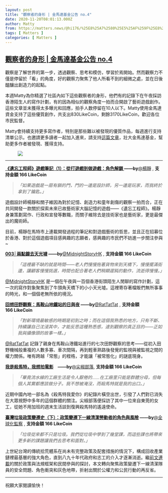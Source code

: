 ```yaml
---
layout: post
title: "觀察者的身形 | 金馬達基金公告 no.4"
date: 2020-11-20T08:01:13.000Z
author: Matty
from: https://matters.news/@hi176/%25E8%25A7%2580%25E5%25AF%259F%25E8%2580%2585%25E7%259A%2584%25E8%25BA%25AB%25E5%25BD%25A2-%25E9%2587%2591%25E9%25A6%25AC%25E9%2581%2594%25E5%259F%25BA%25E9%2587%2591%25E5%2585%25AC%25E5%2591%258A-no-4-bafyreigyamsy2wnxrsqhhp4dxdoce32xlnvlm6qugwjhjigl3giylexiai
tags: [ Matters ]
categories: [ Matters ]
---
```

<!--1605859273000-->
[觀察者的身形 | 金馬達基金公告 no.4](https://matters.news/@hi176/%25E8%25A7%2580%25E5%25AF%259F%25E8%2580%2585%25E7%259A%2584%25E8%25BA%25AB%25E5%25BD%25A2-%25E9%2587%2591%25E9%25A6%25AC%25E9%2581%2594%25E5%259F%25BA%25E9%2587%2591%25E5%2585%25AC%25E5%2591%258A-no-4-bafyreigyamsy2wnxrsqhhp4dxdoce32xlnvlm6qugwjhjigl3giylexiai)
------

<div>
<p>觀察是了解世界的第一步，透過觀察、思考和模仿，學習於焉開始。然而觀察力不僅是停留於「看」的角度，好的觀察力聚焦了他人所看不到的細微之處，並在日後醞釀出創造力的起點。</p><p>本週Matty為你精選了社區內如下這些觀察者的身形，他們有的記錄下在午夜採訪香港陌生人的寫作計劃，有的因為相似的觀察角度一拍而合開啟了藝術遊戲創作。這些文章並未獲得太多曝光和回應，拍手人数停留在10人以下。Matty使用金馬達資金支持了這些優質創作，共支出830LikeCoin，剩餘3170LikeCoin，歡迎各位市民監督。</p><p>Matty會持續支持更多寫作者，特別是那些難以被發現的優質作品，每週進行支持清單公示。也邀請更多讀者一起加入進來，請支持<a href="https://matters.news/@hi176/%E9%A6%AC%E7%89%B9%E5%B8%82-%E9%87%91%E9%A6%AC%E9%81%94%E7%8D%8E-%E5%95%9F%E5%8B%95-%E4%BD%A0%E6%94%AF%E6%8C%81%E4%BD%9C%E8%80%85-matty%E7%82%BA%E4%BD%A0%E9%80%81%E9%A9%9A%E5%96%9C-%E9%99%90%E6%99%82%E5%BF%AB%E9%96%83-bafyreiafn5a4vakygjv3qjbudwiuon4lya56mlbh34qbvk7l7ct4t3kqme" target="_blank">這篇文章</a>，壯大金馬達基金，幫助更多作者被發現、獲得支持。</p><figure class="image">      <picture>        <source type="image/webp" media="(min-width: 768px)" srcset="https://assets.matters.news/processed/1080w/embed/7c9d10e7-5a22-4c35-a02c-d3463c35aaa3.webp" onerror="this.srcset='https://assets.matters.news/embed/7c9d10e7-5a22-4c35-a02c-d3463c35aaa3.jpeg'">        <source media="(min-width: 768px)" srcset="https://assets.matters.news/processed/1080w/embed/7c9d10e7-5a22-4c35-a02c-d3463c35aaa3.jpeg" onerror="this.srcset='https://assets.matters.news/embed/7c9d10e7-5a22-4c35-a02c-d3463c35aaa3.jpeg'">        <source type="image/webp" srcset="https://assets.matters.news/processed/540w/embed/7c9d10e7-5a22-4c35-a02c-d3463c35aaa3.webp">        <img src="https://assets.matters.news/embed/7c9d10e7-5a22-4c35-a02c-d3463c35aaa3.jpeg" srcset="https://assets.matters.news/processed/540w/embed/7c9d10e7-5a22-4c35-a02c-d3463c35aaa3.jpeg" loading="lazy" referrerpolicy="no-referrer">      </picture>    <figcaption><span></span></figcaption></figure><hr><p><a href="https://matters.news/@allisonyang/%E9%81%BA%E5%BF%98%E5%B7%A5%E7%A8%8B%E5%B8%AB-%E9%81%8A%E6%88%B2%E7%AD%86%E8%A8%98-1-%E5%BE%9E%E6%89%93%E9%81%8A%E6%88%B2%E5%88%B0%E5%81%9A%E9%81%8A%E6%88%B2-%E8%A7%92%E8%89%B2%E8%A7%A3%E9%8E%96-bafyreidlzgkwonzozome6ggymplpbqw3chmlc7ja46nyksqgurjdhgawiy" target="_blank"><strong>《遺忘工程師》遊戲筆記（1）：從打遊戲到做遊戲：角色解鎖 </strong></a><strong>——by</strong><a class="mention" href="https://matters.news/@allisonyang" target="_blank" data-display-name="楊靜" data-user-name="allisonyang" data-id="VXNlcjoyMzY">﻿<span>@楊靜</span>﻿</a> , <strong>支持金額 166 LikeCoin</strong></p><blockquote><em>「如果遊戲是一扇有鎖的門，門的一邊是設計師，另一邊是玩家，而我終於拿到了鑰匙。」</em></blockquote><p>遊戲設計師楊靜和關子維因為對於記憶、創造力和童年創傷的觀察一拍而合，正在共同開發一款關於探索未來已故藝術家大腦記憶的遊戲——《遺忘工程師》。楊靜身兼策劃寫作、行政和宣發等數職，而關子維除去是技術家也是藝術家，更是最傑出的魔術師。</p><p>目前，楊靜在馬特市上連載開發過程的筆記和對遊戲藝術的哲思，並且正在招募位於香港、對於這個遊戲項目感興趣的志願者，感興趣的市民們不妨進一步關注參與~</p><p><a href="https://matters.news/@MidnightStoryHK/003-%E5%85%A9%E9%BB%9E%E9%90%98%E5%8E%BB%E5%A4%A9%E5%85%89%E5%A2%9F-bafyreidvv3hywze4yrqezseeu7spc3jdoobvgzcthuitma3cy7fie5dh5i" target="_blank"><strong>003│兩點鐘去天光墟</strong></a><strong> ——by</strong><a class="mention" href="https://matters.news/@MidnightStoryHK" target="_blank" data-display-name="MidnightStoryHK" data-user-name="MidnightStoryHK" data-id="VXNlcjo0NTUxMQ">﻿<span>@MidnightStoryHK</span>﻿</a> , <strong>支持金額 166 LikeCoin</strong></p><blockquote><em> 「這裡最不缺的就是時間——老人們慢慢拖著貨物來到天橋下，慢慢擺滿街邊，讓顧客慢慢挑選，時間也配合著老人們稍顯遲鈍的動作，流逝得慢慢。」</em></blockquote><p><a class="mention" href="https://matters.news/@MidnightStoryHK" target="_blank" data-display-name="MidnightStoryHK" data-user-name="MidnightStoryHK" data-id="VXNlcjo0NTUxMQ">﻿<span>@MidnightStoryHK</span>﻿</a>  是一個在午夜與一百個香港街頭陌生人閒聊的寫作計劃，這一次的寫作對象聚焦到了牛頭角天橋下的小小天光墟。這裡寄存著檔販們無所事事的時光，和一個個老無所依的境況。</p><p><a href="https://matters.news/@littleRat/%E5%9B%9E%E6%83%B3%E7%94%B0%E9%87%8E%E8%A7%80%E5%AF%9F-%E9%A6%AC%E9%9E%8D%E5%B1%B1%E5%9C%B0%E9%90%B5%E7%AB%99%E7%9A%84%E6%97%A5%E8%88%87%E5%A4%9C-bafyreichmz5nlwn5qdrv72urb5ez6h6rz6rezjkah4rq7h7gnzbvi6n6ca" target="_blank"><strong>回想田野觀察：馬鞍山地鐵站的日與夜</strong></a><strong> ——by</strong><a class="mention" href="https://matters.news/@littleRat" target="_blank" data-display-name="RatTatTat" data-user-name="littleRat" data-id="VXNlcjozODkzNg">﻿<span>@RatTatTat</span>﻿</a> , <strong>支持金額 166 LikeCoin</strong></p><blockquote><em>「對新環境最敏感的時期是初到之時；而在這個我熟悉的地方，只有不斷、持續讓自己沈浸其中，才能反思這種熟悉感，達到觀察的真正目的——正如我與攝像頭的故事一樣。」</em></blockquote><p><a class="mention" href="https://matters.news/@littleRat" target="_blank" data-display-name="RatTatTat" data-user-name="littleRat" data-id="VXNlcjozODkzNg">﻿<span>@RatTatTat</span>﻿</a> 記錄了親身在馬鞍山港鐵站進行的七次田野觀察的思考——從初入田野機械般重複的人數多寡、車次間隔，再到輕車熟路後發覺的監視與被監視之間的權力關係。唯有跨越「常態」的桎梏，才能讓「被常態化」的謎底現身。</p><p><a href="https://matters.news/@jianjiaobuluo/%E6%88%91%E6%98%AF%E6%9D%80%E9%A9%AC%E7%89%B9-%E6%88%91%E6%83%B3%E6%8B%8D%E7%94%B5%E5%BD%B1-bafyreie2dqqp3o6j3jn3ddeva2dmawymtdhoosu4yizm57fcx6f3t6o7v4" target="_blank"><strong>我是殺馬特，我想拍電影</strong></a><strong>　——by</strong><a class="mention" href="https://matters.news/@jianjiaobuluo" target="_blank" data-display-name="尖椒部落" data-user-name="jianjiaobuluo" data-id="VXNlcjoyNDk4">﻿<span>@尖椒部落</span>﻿</a>, <strong>支持金額 166 LikeCoin </strong></p><blockquote><em> 「畢竟流水線的工廠生活是令人厭倦的……在工廠里只能是群體分母，但每個人其實都應該做分子。我不想被淹沒，而殺馬特就是我的出口。」</em></blockquote><p>近期中國內地一部名為《殺馬特我愛你》的紀錄片橫空出世，引發了人們對已消失在大眾視野中多年的這個群體的關注。尖椒部落便採訪了其中一位來自東莞的女工，從她不用加班的週末生活談到復興殺馬特的遙遠使命。</p><p><a href="https://matters.news/@globalmonitor/%E8%87%BA%E7%81%A3%E5%9E%83%E5%9C%BE%E6%94%BF%E7%AD%96%E8%AE%8A%E9%81%B7%E5%8F%B2-%E4%B8%8B-%E6%94%BF%E7%AD%96%E8%AE%8A%E9%81%B7%E4%B8%8B%E4%B8%80%E7%B7%9A%E6%B8%85%E6%BD%94%E5%8B%9E%E5%8B%95%E8%80%85%E7%9A%84%E8%A7%92%E8%89%B2%E8%88%87%E9%A2%A8%E9%9A%AA-bafyreid44kp4lw64cky3ywr6p634ssiouuq4342ncef7xrdgb43sw2nlce" target="_blank"><strong>臺灣垃圾政策變遷史（下）：政策變遷下一線清潔勞動者的角色與風險</strong></a><strong> ——by</strong><a class="mention" href="https://matters.news/@globalmonitor" target="_blank" data-display-name="全球化監察" data-user-name="globalmonitor" data-id="VXNlcjoyMTAyOQ">﻿<span>@全球化監察</span>﻿</a> , <strong>支持金額 166 LikeCoin</strong></p><blockquote><em>「垃圾從來都不只是垃圾。我們從垃圾中學到了幾堂課，而這些課也將帶來更多新的課題讓我們去思考和面對。」</em></blockquote><p>上世紀台灣的傳統拾荒體系在尚未有完整政策及配套措施的情況下，構成回收產業鏈裡最基層的強大角色，直到八九十年代政府和志工的介入才逐漸消逝。繼<a href="https://matters.news/@globalmonitor/%E8%87%BA%E7%81%A3%E5%9E%83%E5%9C%BE%E6%94%BF%E7%AD%96%E8%AE%8A%E9%81%B7%E5%8F%B2-%E4%B8%AD-%E6%B0%91%E9%96%93%E8%A7%92%E8%89%B2-%E7%94%B1%E4%B8%8B%E5%BE%80%E4%B8%8A%E7%9A%84%E5%8F%83%E8%88%87%E6%94%B9%E9%9D%A9%E7%B6%93%E9%A9%97-bafyreieloy7347vdvlcdsveiud6dlzy3zd3gbruwl42hq5vefzir2fbrku" target="_blank">前文連載</a>的關於政策與法規框架和民間參與的探討，本文轉向聚焦政策變遷下一線清潔隊員的安全問題、角色衝突和灰色地帶，折射出關於公權力和公民行動的再反省。</p><hr><p>祝願大家閱讀愉快！</p>
</div>
